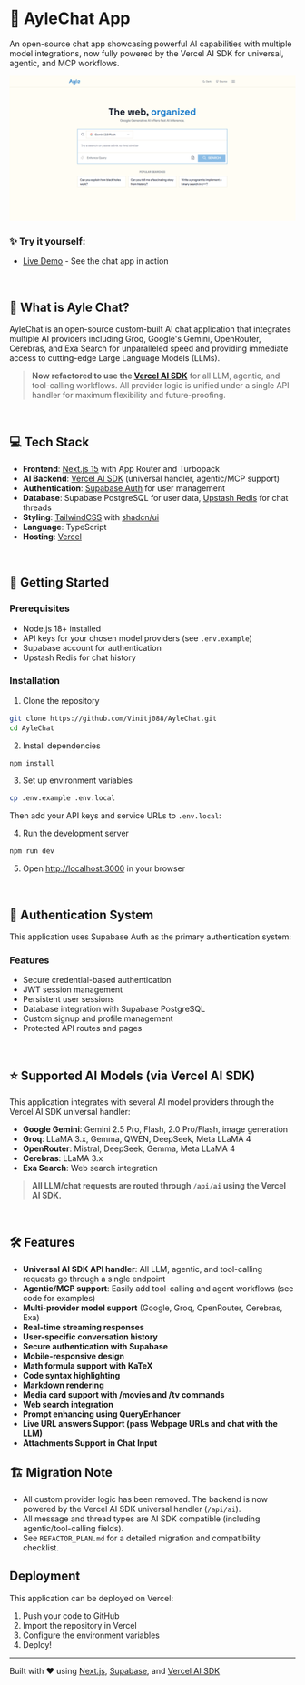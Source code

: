 # 💬 AyleChat App

An open-source chat app showcasing powerful AI capabilities with multiple model integrations, now fully powered by the Vercel AI SDK for universal, agentic, and MCP workflows.

![capture](/public/homepage.png)

### ✨ Try it yourself:

- [Live Demo](https://ayle.chat/) - See the chat app in action

<br>

## 🎯 What is Ayle Chat?

AyleChat is an open-source custom-built AI chat application that integrates multiple AI providers including Groq, Google's Gemini, OpenRouter, Cerebras, and Exa Search for unparalleled speed and providing immediate access to cutting-edge Large Language Models (LLMs).

> **Now refactored to use the [Vercel AI SDK](https://sdk.vercel.ai/)** for all LLM, agentic, and tool-calling workflows. All provider logic is unified under a single API handler for maximum flexibility and future-proofing.

<br>

## 💻 Tech Stack
- **Frontend**: [Next.js 15](https://nextjs.org/docs) with App Router and Turbopack
- **AI Backend**: [Vercel AI SDK](https://sdk.vercel.ai/) (universal handler, agentic/MCP support)
- **Authentication**: [Supabase Auth](https://supabase.com/auth) for user management
- **Database**: Supabase PostgreSQL for user data, [Upstash Redis](https://upstash.com/) for chat threads
- **Styling**: [TailwindCSS](https://tailwindcss.com) with [shadcn/ui](https://ui.shadcn.com/)
- **Language**: TypeScript
- **Hosting**: [Vercel](https://vercel.com/)

<br>

## 🚀 Getting Started

### Prerequisites
- Node.js 18+ installed
- API keys for your chosen model providers (see `.env.example`)
- Supabase account for authentication
- Upstash Redis for chat history

### Installation

1. Clone the repository
```bash
git clone https://github.com/Vinitj088/AyleChat.git
cd AyleChat
```

2. Install dependencies
```bash
npm install
```

3. Set up environment variables
```bash
cp .env.example .env.local
```
Then add your API keys and service URLs to `.env.local`:

4. Run the development server
```bash
npm run dev
```

5. Open [http://localhost:3000](http://localhost:3000) in your browser

<br>

## 🔐 Authentication System

This application uses Supabase Auth as the primary authentication system:

### Features

- Secure credential-based authentication
- JWT session management
- Persistent user sessions
- Database integration with Supabase PostgreSQL
- Custom signup and profile management
- Protected API routes and pages

<br>

## ⭐ Supported AI Models (via Vercel AI SDK)

This application integrates with several AI model providers through the Vercel AI SDK universal handler:

- **Google Gemini**: Gemini 2.5 Pro, Flash, 2.0 Pro/Flash, image generation
- **Groq**: LLaMA 3.x, Gemma, QWEN, DeepSeek, Meta LLaMA 4
- **OpenRouter**: Mistral, DeepSeek, Gemma, Meta LLaMA 4
- **Cerebras**: LLaMA 3.x
- **Exa Search**: Web search integration

> **All LLM/chat requests are routed through `/api/ai` using the Vercel AI SDK.**

<br>

## 🛠️ Features

- **Universal AI SDK API handler**: All LLM, agentic, and tool-calling requests go through a single endpoint
- **Agentic/MCP support**: Easily add tool-calling and agent workflows (see code for examples)
- **Multi-provider model support** (Google, Groq, OpenRouter, Cerebras, Exa)
- **Real-time streaming responses**
- **User-specific conversation history**
- **Secure authentication with Supabase**
- **Mobile-responsive design**
- **Math formula support with KaTeX**
- **Code syntax highlighting**
- **Markdown rendering**
- **Media card support with /movies and /tv commands**
- **Web search integration**
- **Prompt enhancing using QueryEnhancer**
- **Live URL answers Support (pass Webpage URLs and chat with the LLM)**
- **Attachments Support in Chat Input**

## 🏗️ Migration Note

- All custom provider logic has been removed. The backend is now powered by the Vercel AI SDK universal handler (`/api/ai`).
- All message and thread types are AI SDK compatible (including agentic/tool-calling fields).
- See `REFACTOR_PLAN.md` for a detailed migration and compatibility checklist.

## Deployment

This application can be deployed on Vercel:

1. Push your code to GitHub
2. Import the repository in Vercel
3. Configure the environment variables
4. Deploy!

---

Built with ❤️ using [Next.js](https://nextjs.org), [Supabase](https://supabase.com), and [Vercel AI SDK](https://sdk.vercel.ai/)
